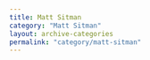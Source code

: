 ```yaml
---
title: Matt Sitman
category: "Matt Sitman"
layout: archive-categories
permalink: "category/matt-sitman"
---
```

